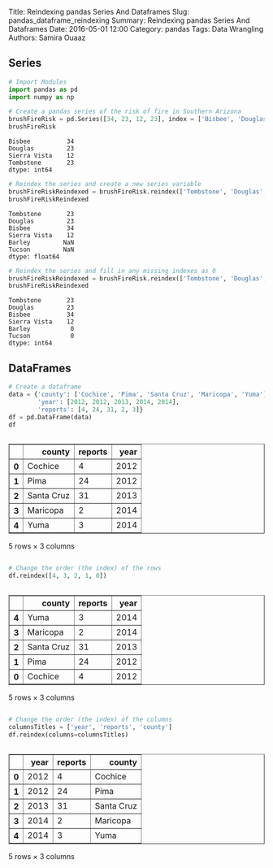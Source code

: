 Title: Reindexing pandas Series And Dataframes
Slug: pandas_dataframe_reindexing
Summary: Reindexing pandas Series And Dataframes
Date: 2016-05-01 12:00
Category: pandas
Tags: Data Wrangling
Authors: Samira Ouaaz



## Series


```python
# Import Modules
import pandas as pd
import numpy as np
```


```python
# Create a pandas series of the risk of fire in Southern Arizona
brushFireRisk = pd.Series([34, 23, 12, 23], index = ['Bisbee', 'Douglas', 'Sierra Vista', 'Tombstone'])
brushFireRisk
```




    Bisbee          34
    Douglas         23
    Sierra Vista    12
    Tombstone       23
    dtype: int64




```python
# Reindex the series and create a new series variable
brushFireRiskReindexed = brushFireRisk.reindex(['Tombstone', 'Douglas', 'Bisbee', 'Sierra Vista', 'Barley', 'Tucson'])
brushFireRiskReindexed
```




    Tombstone       23
    Douglas         23
    Bisbee          34
    Sierra Vista    12
    Barley         NaN
    Tucson         NaN
    dtype: float64




```python
# Reindex the series and fill in any missing indexes as 0
brushFireRiskReindexed = brushFireRisk.reindex(['Tombstone', 'Douglas', 'Bisbee', 'Sierra Vista', 'Barley', 'Tucson'], fill_value = 0)
brushFireRiskReindexed
```




    Tombstone       23
    Douglas         23
    Bisbee          34
    Sierra Vista    12
    Barley           0
    Tucson           0
    dtype: int64



## DataFrames


```python
# Create a dataframe
data = {'county': ['Cochice', 'Pima', 'Santa Cruz', 'Maricopa', 'Yuma'], 
        'year': [2012, 2012, 2013, 2014, 2014], 
        'reports': [4, 24, 31, 2, 3]}
df = pd.DataFrame(data)
df
```




<div style="max-height:1000px;max-width:1500px;overflow:auto;">
<table border="1" class="dataframe">
  <thead>
    <tr style="text-align: right;">
      <th></th>
      <th>county</th>
      <th>reports</th>
      <th>year</th>
    </tr>
  </thead>
  <tbody>
    <tr>
      <th>0</th>
      <td>    Cochice</td>
      <td>  4</td>
      <td> 2012</td>
    </tr>
    <tr>
      <th>1</th>
      <td>       Pima</td>
      <td> 24</td>
      <td> 2012</td>
    </tr>
    <tr>
      <th>2</th>
      <td> Santa Cruz</td>
      <td> 31</td>
      <td> 2013</td>
    </tr>
    <tr>
      <th>3</th>
      <td>   Maricopa</td>
      <td>  2</td>
      <td> 2014</td>
    </tr>
    <tr>
      <th>4</th>
      <td>       Yuma</td>
      <td>  3</td>
      <td> 2014</td>
    </tr>
  </tbody>
</table>
<p>5 rows × 3 columns</p>
</div>




```python
# Change the order (the index) of the rows
df.reindex([4, 3, 2, 1, 0])
```




<div style="max-height:1000px;max-width:1500px;overflow:auto;">
<table border="1" class="dataframe">
  <thead>
    <tr style="text-align: right;">
      <th></th>
      <th>county</th>
      <th>reports</th>
      <th>year</th>
    </tr>
  </thead>
  <tbody>
    <tr>
      <th>4</th>
      <td>       Yuma</td>
      <td>  3</td>
      <td> 2014</td>
    </tr>
    <tr>
      <th>3</th>
      <td>   Maricopa</td>
      <td>  2</td>
      <td> 2014</td>
    </tr>
    <tr>
      <th>2</th>
      <td> Santa Cruz</td>
      <td> 31</td>
      <td> 2013</td>
    </tr>
    <tr>
      <th>1</th>
      <td>       Pima</td>
      <td> 24</td>
      <td> 2012</td>
    </tr>
    <tr>
      <th>0</th>
      <td>    Cochice</td>
      <td>  4</td>
      <td> 2012</td>
    </tr>
  </tbody>
</table>
<p>5 rows × 3 columns</p>
</div>




```python
# Change the order (the index) of the columns
columnsTitles = ['year', 'reports', 'county']
df.reindex(columns=columnsTitles)
```




<div style="max-height:1000px;max-width:1500px;overflow:auto;">
<table border="1" class="dataframe">
  <thead>
    <tr style="text-align: right;">
      <th></th>
      <th>year</th>
      <th>reports</th>
      <th>county</th>
    </tr>
  </thead>
  <tbody>
    <tr>
      <th>0</th>
      <td> 2012</td>
      <td>  4</td>
      <td>    Cochice</td>
    </tr>
    <tr>
      <th>1</th>
      <td> 2012</td>
      <td> 24</td>
      <td>       Pima</td>
    </tr>
    <tr>
      <th>2</th>
      <td> 2013</td>
      <td> 31</td>
      <td> Santa Cruz</td>
    </tr>
    <tr>
      <th>3</th>
      <td> 2014</td>
      <td>  2</td>
      <td>   Maricopa</td>
    </tr>
    <tr>
      <th>4</th>
      <td> 2014</td>
      <td>  3</td>
      <td>       Yuma</td>
    </tr>
  </tbody>
</table>
<p>5 rows × 3 columns</p>
</div>



